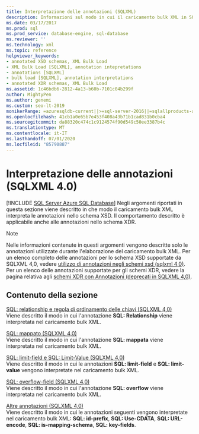 ```yaml
---
title: Interpretazione delle annotazioni (SQLXML)
description: Informazioni sul modo in cui il caricamento bulk XML in SQLXML 4,0 interpreta le annotazioni negli schemi XSD e XDR.
ms.date: 03/17/2017
ms.prod: sql
ms.prod_service: database-engine, sql-database
ms.reviewer: ''
ms.technology: xml
ms.topic: reference
helpviewer_keywords:
- annotated XSD schemas, XML Bulk Load
- XML Bulk Load [SQLXML], annotation intepretations
- annotations [SQLXML]
- bulk load [SQLXML], annotation interpretations
- annotated XDR schemas, XML Bulk Load
ms.assetid: 1c46bdb6-2812-4a13-b60b-7101c04b299f
author: MightyPen
ms.author: genemi
ms.custom: seo-lt-2019
monikerRange: =azuresqldb-current||>=sql-server-2016||=sqlallproducts-allversions||>=sql-server-linux-2017||=azuresqldb-mi-current
ms.openlocfilehash: 41cb1a0e65b7e453f408a43b71b1cad831b0cba4
ms.sourcegitcommit: da88320c474c1c9124574f90d549c50ee3387b4c
ms.translationtype: MT
ms.contentlocale: it-IT
ms.lasthandoff: 07/01/2020
ms.locfileid: "85790887"
---
```

# <a name="annotation-interpretation-sqlxml-40"></a>Interpretazione delle annotazioni (SQLXML 4.0)
[!INCLUDE [SQL Server Azure SQL Database](../../../includes/applies-to-version/sql-asdb.md)]
  Negli argomenti riportati in questa sezione viene descritto in che modo il caricamento bulk XML interpreta le annotazioni nello schema XSD. Il comportamento descritto è applicabile anche alle annotazioni nello schema XDR.  
  
> [!NOTE]  
>  Nelle informazioni contenute in questi argomenti vengono descritte solo le annotazioni utilizzate durante l'elaborazione del caricamento bulk XML. Per un elenco completo delle annotazioni per lo schema XSD supportate da SQLXML 4,0, vedere [utilizzo di annotazioni negli schemi xsd &#40;sqlxml 4,0&#41;](../../../relational-databases/sqlxml-annotated-xsd-schemas-using/using-annotations-in-xsd-schemas-sqlxml-4-0.md). Per un elenco delle annotazioni supportate per gli schemi XDR, vedere la pagina relativa agli [schemi XDR con Annotazioni &#40;deprecati in SQLXML 4,0&#41;](../../../relational-databases/sqlxml/annotated-xsd-schemas/annotated-xdr-schemas-deprecated-in-sqlxml-4-0.md).  
  
## <a name="in-this-section"></a>Contenuto della sezione  
 [SQL: relationship e regola di ordinamento delle chiavi &#40;SQLXML 4,0&#41;](../../../relational-databases/sqlxml-annotated-xsd-schemas-xpath-queries/bulk-load-xml/annotation-interpretation-sql-relationship-and-key-ordering-rule.md)  
 Viene descritto il modo in cui l'annotazione **SQL: Relationship** viene interpretata nel caricamento bulk XML.  
  
 [SQL: mappato &#40;SQLXML 4,0&#41;](../../../relational-databases/sqlxml-annotated-xsd-schemas-xpath-queries/bulk-load-xml/annotation-interpretation-sql-mapped.md)  
 Viene descritto il modo in cui l'annotazione **SQL: mappata** viene interpretata nel caricamento bulk XML.  
  
 [SQL: limit-field e SQL: Limit-Value &#40;SQLXML 4,0&#41;](../../../relational-databases/sqlxml-annotated-xsd-schemas-xpath-queries/bulk-load-xml/annotation-interpretation-sql-limit-field-and-sql-limit-value.md)  
 Viene descritto il modo in cui le annotazioni **SQL: limit-field** e **SQL: limit-value** vengono interpretate nel caricamento bulk XML.  
  
 [SQL: overflow-field &#40;SQLXML 4,0&#41;](../../../relational-databases/sqlxml-annotated-xsd-schemas-xpath-queries/bulk-load-xml/annotation-interpretation-sql-overflow-field.md)  
 Viene descritto il modo in cui l'annotazione **SQL: overflow** viene interpretata nel caricamento bulk XML.  
  
 [Altre annotazioni &#40;SQLXML 4,0&#41;](../../../relational-databases/sqlxml-annotated-xsd-schemas-xpath-queries/bulk-load-xml/annotation-interpretation-other-annotations.md)  
 Viene descritto il modo in cui le annotazioni seguenti vengono interpretate nel caricamento bulk XML: **SQL: id-prefix**, **SQL: Use-CDATA**, **SQL: URL-encode**, **SQL: is-mapping-schema**, **SQL: key-fields**.  
  
  
